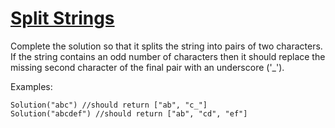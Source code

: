 # [Split Strings](https://www.codewars.com/kata/515de9ae9dcfc28eb6000001)
Complete the solution so that it splits the string into pairs of two characters. If the string contains an odd number of characters then it should replace the missing second character of the final pair with an underscore ('_').

Examples: 
````
Solution("abc") //should return ["ab", "c_"]
Solution("abcdef") //should return ["ab", "cd", "ef"]
````